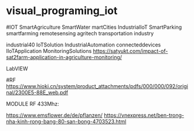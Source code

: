 # visual_programing_iot

#IOT 
  SmartAgriculture
  SmartWater
  martCities
  IndustrialIoT
  SmartParking
  smartfarming
  remotesensing
  agritech 
  transportation industry
  
  industrial40 
  IoTSolution 
  IndustrialAutomation 
  connecteddevices 
  IIoTApplication 
  MonitoringSolutions
  https://satyukt.com/impact-of-sat2farm-application-in-agriculture-monitoring/


LabVIEW

#RF
https://www.hioki.cn/system/product_attachments/pdfs/000/000/092/original/2300E5-88E_web.pdf

MODULE RF 433Mhz:


https://www.emsflower.de/de/pflanzen/
https://vnexpress.net/ben-trong-nha-kinh-rong-bang-80-san-bong-4703523.html